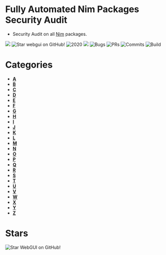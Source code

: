 # Fully Automated Nim Packages Security Audit

- Security Audit on all [Nim](http://nim-lang.org) packages.

![](https://img.shields.io/github/languages/top/juancarlospaco/webgui?style=for-the-badge)
![](https://img.shields.io/github/stars/juancarlospaco/webgui?style=for-the-badge "Star webgui on GitHub!")
![](https://img.shields.io/maintenance/yes/2020?style=for-the-badge "2020")
![](https://img.shields.io/github/languages/code-size/juancarlospaco/webgui?style=for-the-badge)
![](https://img.shields.io/github/issues-raw/juancarlospaco/webgui?style=for-the-badge "Bugs")
![](https://img.shields.io/github/issues-pr-raw/juancarlospaco/webgui?style=for-the-badge "PRs")
![](https://img.shields.io/github/last-commit/juancarlospaco/webgui?style=for-the-badge "Commits")
![Build](https://github.com/juancarlospaco/webgui/workflows/Build/badge.svg?branch=master)


# Categories

- [**A**](https://github.com/juancarlospaco/probando/tree/master/a 'a')
- [**B**](https://github.com/juancarlospaco/probando/tree/master/b 'b')
- [**C**](https://github.com/juancarlospaco/probando/tree/master/c 'c')
- [**D**](https://github.com/juancarlospaco/probando/tree/master/d 'd')
- [**E**](https://github.com/juancarlospaco/probando/tree/master/e 'e')
- [**F**](https://github.com/juancarlospaco/probando/tree/master/f 'f')
- [**G**](https://github.com/juancarlospaco/probando/tree/master/g 'g')
- [**H**](https://github.com/juancarlospaco/probando/tree/master/h 'h')
- [**I**](https://github.com/juancarlospaco/probando/tree/master/i 'i')
- [**J**](https://github.com/juancarlospaco/probando/tree/master/j 'j')
- [**K**](https://github.com/juancarlospaco/probando/tree/master/k 'k')
- [**L**](https://github.com/juancarlospaco/probando/tree/master/l 'l')
- [**M**](https://github.com/juancarlospaco/probando/tree/master/m 'm')
- [**N**](https://github.com/juancarlospaco/probando/tree/master/n 'n')
- [**O**](https://github.com/juancarlospaco/probando/tree/master/o 'o')
- [**P**](https://github.com/juancarlospaco/probando/tree/master/p 'p')
- [**Q**](https://github.com/juancarlospaco/probando/tree/master/q 'q')
- [**R**](https://github.com/juancarlospaco/probando/tree/master/r 'r')
- [**S**](https://github.com/juancarlospaco/probando/tree/master/s 's')
- [**T**](https://github.com/juancarlospaco/probando/tree/master/t 't')
- [**U**](https://github.com/juancarlospaco/probando/tree/master/u 'u')
- [**V**](https://github.com/juancarlospaco/probando/tree/master/v 'v')
- [**W**](https://github.com/juancarlospaco/probando/tree/master/w 'w')
- [**X**](https://github.com/juancarlospaco/probando/tree/master/x 'x')
- [**Y**](https://github.com/juancarlospaco/probando/tree/master/y 'y')
- [**Z**](https://github.com/juancarlospaco/probando/tree/master/z 'z')


# Stars

![](https://starchart.cc/juancarlospaco/webgui.svg "Star WebGUI on GitHub!")
